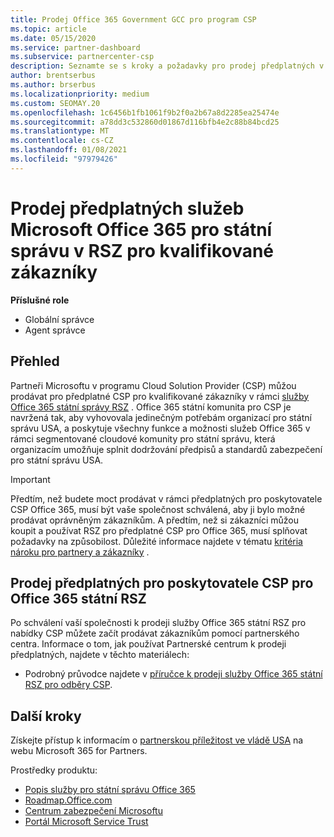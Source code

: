 ```yaml
---
title: Prodej Office 365 Government GCC pro program CSP
ms.topic: article
ms.date: 05/15/2020
ms.service: partner-dashboard
ms.subservice: partnercenter-csp
description: Seznamte se s kroky a požadavky pro prodej předplatných v RSZ pro poskytovatele služeb Office 365 státním organizacím pro USA státním zákazníkům nebo dodavatelům.
author: brentserbus
ms.author: brserbus
ms.localizationpriority: medium
ms.custom: SEOMAY.20
ms.openlocfilehash: 1c6456b1fb1061f9b2f0a2b67a8d2285ea25474e
ms.sourcegitcommit: a78dd3c532860d01867d116bfb4e2c88b84bcd25
ms.translationtype: MT
ms.contentlocale: cs-CZ
ms.lasthandoff: 01/08/2021
ms.locfileid: "97979426"
---
```

# <a name="sell-office-365-government-gcc-for-csp-subscriptions-to-qualified-customers"></a>Prodej předplatných služeb Microsoft Office 365 pro státní správu v RSZ pro kvalifikované zákazníky

**Příslušné role**

- Globální správce
- Agent správce


## <a name="overview"></a>Přehled

Partneři Microsoftu v programu Cloud Solution Provider (CSP) můžou prodávat pro předplatné CSP pro kvalifikované zákazníky v rámci [služby Office 365 státní správy RSZ](https://www.microsoft.com/microsoft-365/partners/governmentforCSP) . Office 365 státní komunita pro CSP je navržená tak, aby vyhovovala jedinečným potřebám organizací pro státní správu USA, a poskytuje všechny funkce a možnosti služeb Office 365 v rámci segmentované cloudové komunity pro státní správu, která organizacím umožňuje splnit dodržování předpisů a standardů zabezpečení pro státní správu USA. 

>[!IMPORTANT] 
>Předtím, než budete moct prodávat v rámci předplatných pro poskytovatele CSP Office 365, musí být vaše společnost schválená, aby ji bylo možné prodávat oprávněným zákazníkům. A předtím, než si zákazníci můžou koupit a používat RSZ pro předplatné CSP pro Office 365, musí splňovat požadavky na způsobilost. Důležité informace najdete v tématu [kritéria nároku pro partnery a zákazníky](csp-gcc-validate.md) .


## <a name="sell-office-365-government-gcc-for-csp-subscriptions"></a>Prodej předplatných pro poskytovatele CSP pro Office 365 státní RSZ

Po schválení vaší společnosti k prodeji služby Office 365 státní RSZ pro nabídky CSP můžete začít prodávat zákazníkům pomocí partnerského centra. Informace o tom, jak používat Partnerské centrum k prodeji předplatných, najdete v těchto materiálech: 

- Podrobný průvodce najdete v [příručce k prodeji služby Office 365 státní RSZ pro odběry CSP](https://go.microsoft.com/fwlink/?linkid=2007323).  


## <a name="next-steps"></a>Další kroky

Získejte přístup k informacím o [partnerskou příležitost ve vládě USA](https://www.microsoft.com/microsoft-365/partners/governmentforCSP) na webu Microsoft 365 for Partners.

Prostředky produktu:

- [Popis služby pro státní správu Office 365](/office365/servicedescriptions/office-365-platform-service-description/office-365-us-government/office-365-us-government)
- [Roadmap.Office.com](https://products.office.com/business/office-365-roadmap)
- [Centrum zabezpečení Microsoftu](https://www.microsoft.com/TrustCenter/)
- [Portál Microsoft Service Trust](https://aka.ms/STP)
